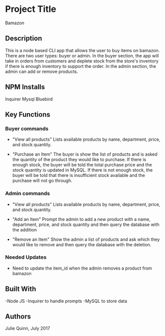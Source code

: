 # Project Title

Bamazon

## Description

This is a node based CLI app that allows the user to buy items on bamazon. There are two user types: buyer or admin.  In the buyer section, the app will take in orders from customers and deplete stock from the store's inventory if there is enough inventory to support the order.  In the admin section, the admin can add or remove products.  


## NPM Installs

Inquirer
Mysql
Bluebird


## Key Functions


### Buyer commands

- "View all products"
Lists available products by name, department, price, and stock quantity.

- "Purchase an Item" 
The buyer is show the list of products and is asked the quantity of the product they would like to purchase.  If there is enough stock, the buyer will be told the total purchase price and the stock quantity is updated in MySQL.  If there is not enough stock, the buyer will be told that there is insufficient stock available and the purchase will not go through.


### Admin commands

- "View all products"
Lists available products by name, department, price, and stock quantity.

- "Add an Item"
Prompt the admin to add a new product with a name, department, price, and stock quantity and then query the database with the addition

- "Remove an Item"
Show the admin a list of products and ask which they would like to remove and then query the database with the deletion.


### Needed Updates

- Need to update the item_id when the admin removes a product from bamazon


## Built With

-Node JS
-Inquirer to handle prompts
-MySQL to store data


## Authors

Julie Quinn, July 2017 


